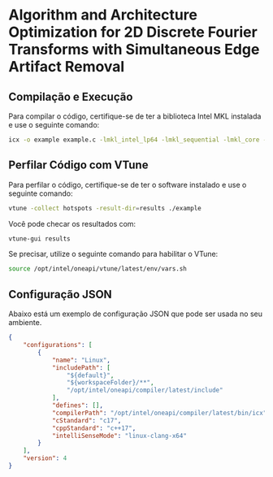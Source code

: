 # Algorithm and Architecture Optimization for 2D Discrete Fourier Transforms with Simultaneous Edge Artifact Removal

## Compilação e Execução

Para compilar o código, certifique-se de ter a biblioteca Intel MKL instalada e use o seguinte comando:

```bash
icx -o example example.c -lmkl_intel_lp64 -lmkl_sequential -lmkl_core -lpthread -lm -ldl -qopenmp
```

## Perfilar Código com VTune

Para perfilar o código, certifique-se de ter o software instalado e use o seguinte comando:

```bash
vtune -collect hotspots -result-dir=results ./example
```

Você pode checar os resultados com:

```bash
vtune-gui results
```

Se precisar, utilize o seguinte comando para habilitar o VTune:

```bash
source /opt/intel/oneapi/vtune/latest/env/vars.sh
```


## Configuração JSON

Abaixo está um exemplo de configuração JSON que pode ser usada no seu ambiente.

```json
{
    "configurations": [
        {
            "name": "Linux",
            "includePath": [
                "${default}",
                "${workspaceFolder}/**",
                "/opt/intel/oneapi/compiler/latest/include"
            ],
            "defines": [],
            "compilerPath": "/opt/intel/oneapi/compiler/latest/bin/icx",
            "cStandard": "c17",
            "cppStandard": "c++17",
            "intelliSenseMode": "linux-clang-x64"
        }
    ],
    "version": 4
}

